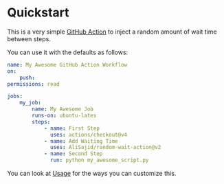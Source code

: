 # Quickstart

This is a very simple [GitHub Action](https://github.com/features/actions) to inject
a random amount of wait time between steps.

You can use it with the defaults as follows:

```yaml
name: My Awesome GitHub Action Workflow
on:
    push:
permissions: read

jobs:
    my_job:
        name: My Awesome Job
        runs-on: ubuntu-lates
        steps:
            - name: First Step
              uses: actions/checkout@v4
            - name: Add Waiting Time
              uses: AliSajid/random-wait-action@v2
            - name: Second Step
              run: python my_awesome_script.py
```

You can look at [Usage](./02-usage.md) for the ways you can customize this.
